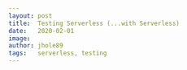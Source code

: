 ```yaml
---
layout: post
title:  Testing Serverless (...with Serverless)
date:   2020-02-01
image:  
author: jhole89
tags:   serverless, testing
---
```

